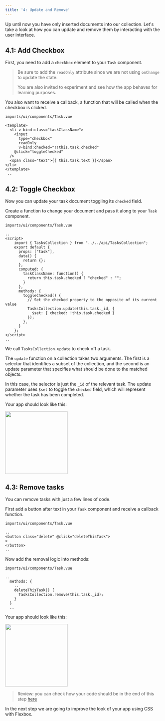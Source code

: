 ```yaml
---
title: '4: Update and Remove'
---
```


Up until now you have only inserted documents into our collection. Let's take a look at how you can update and remove them by interacting with the user interface.

## 4.1: Add Checkbox

First, you need to add a `checkbox` element to your `Task` component.

> Be sure to add the `readOnly` attribute since we are not using `onChange` to update the state.
>
> You are also invited to experiment and see how the app behaves for learning purposes.

You also want to receive a callback, a function that will be called when the checkbox is clicked.

`imports/ui/components/Task.vue`
```vue
<template>
  <li v-bind:class="taskClassName">
    <input
      type="checkbox"
      readOnly
      v-bind:checked="!!this.task.checked"
    @click="toggleChecked"
  />
  <span class="text">{{ this.task.text }}</span>
</li>
</template>
 ..
```

## 4.2: Toggle Checkbox

Now you can update your task document toggling its `checked` field.

Create a function to change your document and pass it along to your `Task` component.

`imports/ui/components/Task.vue`
```vue
..
<script>
    import { TasksCollection } from "../../api/TasksCollection";
    export default {
      props: ["task"],
      data() {
        return {};
      },
      computed: {
        taskClassName: function() {
          return this.task.checked ? "checked" : "";
        }
      },
      methods: {
        toggleChecked() {
          // Set the checked property to the opposite of its current value
          TasksCollection.update(this.task._id, {
            $set: { checked: !this.task.checked }
          });
        },
      }
    };
</script>
..
```

We call `TasksCollection.update` to check off a task.

The `update` function on a collection takes two arguments. The first is a selector that identifies a subset of the collection, and the second is an update parameter that specifies what should be done to the matched objects.

In this case, the selector is just the `_id` of the relevant task. The update parameter uses `$set` to toggle the `checked` field, which will represent whether the task has been completed.

Your app should look like this:

<img width="200px" src="/simple-todos/assets/step04-checkbox.png"/>

## 4.3: Remove tasks

You can remove tasks with just a few lines of code.

First add a button after text in your `Task` component and receive a callback function.

`imports/ui/components/Task.vue`
```vue
..
<button class="delete" @click="deleteThisTask">
×
</button>
..
```

Now add the removal logic into methods:

`imports/ui/components/Task.vue`
```vue
..  
  methods: {
    ..
    deleteThisTask() {
      TasksCollection.remove(this.task._id);
    }
  }
  ..
```

Your app should look like this:

<img width="200px" src="/simple-todos/assets/step04-delete-button.png"/>

> Review: you can check how your code should be in the end of this step [here](https://github.com/meteor/react-tutorial/tree/master/src/simple-todos/step04) 

In the next step we are going to improve the look of your app using CSS with Flexbox.
